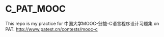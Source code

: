 # C_PAT_MOOC
This repo is my practice for 中国大学MOOC-翁恺-C语言程序设计习题集 on PAT.
http://www.patest.cn/contests/mooc-c
